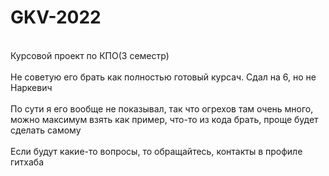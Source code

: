 # GKV-2022
<br>Курсовой проект по КПО(3 семестр)</br>
<br>Не советую его брать как полностью готовый курсач. Сдал на 6, но не Наркевич</br>
<br>По сути я его вообще не показывал, так что огрехов там очень много, можно максимум взять как пример, что-то из кода брать, проще будет сделать самому</br>
<br>Если будут какие-то вопросы, то обращайтесь, контакты в профиле гитхаба</br>
